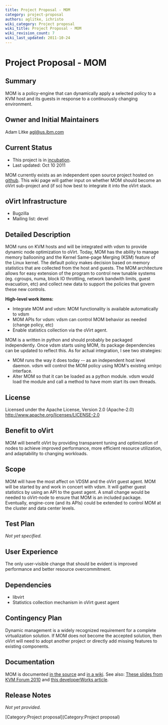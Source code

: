 ```yaml
---
title: Project Proposal - MOM
category: project-proposal
authors: aglitke, ichristo
wiki_category: Project proposal
wiki_title: Project Proposal - MOM
wiki_revision_count: 7
wiki_last_updated: 2011-10-24
---
```


# Project Proposal - MOM

## Summary

MOM is a policy-engine that can dynamically apply a selected policy to a KVM host and its guests in response to a continuously changing environment.

## Owner and Initial Maintainers

Adam Litke <agl@us.ibm.com>

## Current Status

*   This project is in [incubation](http://www.ovirt.org/governance/adding-a-subproject/).
*   Last updated: Oct 10 2011

MOM currently exists as an independent open source project hosted on [github](http://github.com/aglitke/mom). This wiki page will gather input on whether MOM should become an oVirt sub-project and (if so) how best to integrate it into the oVirt stack.

## oVirt Infrastructure

*   Bugzilla
*   Mailing list: devel

## Detailed Description

MOM runs on KVM hosts and will be integrated with vdsm to provide dynamic node optimization to oVirt. Today, MOM has the ability to manage memory ballooning and the Kernel Same-page Merging (KSM) feature of the Linux kernel. The default policy makes decision based on memory statistics that are collected from the host and guests. The MOM architecture allows for easy extension of the program to control new tunable systems (eg. cgroups, numa, block IO throttling, network bandwith limits, guest evacuation, etc) and collect new data to support the policies that govern these new controls.

**High-level work items:**

*   Integrate MOM and vdsm: MOM functionality is available automatically to vdsm
*   MOM APIs for vdsm: vdsm can control MOM behavior as needed (change policy, etc)
*   Enable statistics collection via the oVirt agent.

MOM is a written in python and should probably be packaged independently. Once vdsm starts using MOM, its package dependencies can be updated to reflect this. As for actual integration, I see two strategies:

*   MOM runs the way it does today -- as an independent host level daemon. vdsm will control the MOM policy using MOM's existing xmlrpc interface.
*   Alter MOM so that it can be loaded as a python module. vdsm would load the module and call a method to have mom start its own threads.

## License

Licensed under the Apache License, Version 2.0 (Apache-2.0) <http://www.apache.org/licenses/LICENSE-2.0>

## Benefit to oVirt

MOM will benefit oVirt by providing transparent tuning and optimization of nodes to achieve improved performance, more efficient resource utilization, and adaptability to changing workloads.

## Scope

MOM will have the most affect on VDSM and the oVirt guest agent. MOM will be started by and work in concert with vdsm. It will gather guest statistics by using an API to the guest agent. A small change would be needed to oVirt-node to ensure that MOM is an included package. Eventually, engine-core (and its APIs) could be extended to control MOM at the cluster and data center levels.

## Test Plan

*Not yet specified.*

## User Experience

The only user-visible change that should be evident is improved performance and better resource overcommitment.

## Dependencies

*   libvirt
*   Statistics collection mechanism in oVirt guest agent

## Contingency Plan

Dynamic management is a widely recognized requirement for a complete virtualization solution. If MOM does not become the accepted solution, then oVirt will need to adopt another project or directly add missing features to existing components.

## Documentation

MOM is documented [in the source](http://github.com/aglitke/mom/) and [in a wiki](http://github.com/aglitke/mom/wiki). See also: [These slides from KVM Forum 2010](http://www.linux-kvm.org/wiki/images/e/e8/2010-forum-litke-kvmforum2010.pdf) and [this developerWorks article](http://www.ibm.com/developerworks/linux/library/l-overcommit-kvm-resources/index.html).

## Release Notes

*Not yet provided.*


[Category:Project proposal](Category:Project proposal)
